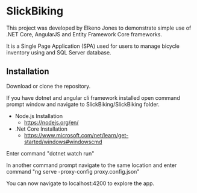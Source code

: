 # SlickBiking

This project was developed by Elkeno Jones to demonstrate simple use of .NET Core, AngularJS and Entity Framework Core frameworks.

It is a Single Page Application (SPA) used for users to manage bicycle inventory using and SQL Server database.

## Installation

Download or clone the repository.

If you have dotnet and angular cli framework installed open command prompt window and navigate to SlickBiking/SlickBiking folder. 
* Node.js Installation
	* https://nodejs.org/en/
* .Net Core Installation
	* https://www.microsoft.com/net/learn/get-started/windows#windowscmd

Enter command "dotnet watch run"

In another command prompt navigate to the same location and enter command "ng serve -proxy-config proxy.config.json"

You can now navigate to localhost:4200 to explore the app.